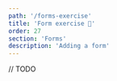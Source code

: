 ```yaml
---
path: '/forms-exercise'
title: 'Form exercise 📝'
order: 27
section: 'Forms'
description: 'Adding a form'
---
```


// TODO


